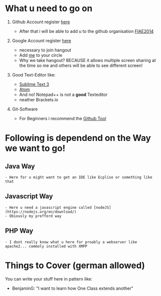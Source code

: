 # What u need to go on

1. Github Account register [here](http://github.com)
	- After that i will be able to add u to the github organisation [FIAE2014](https://github.com/FIAE2014)
2. Google Account register [here](http://google.com)
	- necessary to join hangout
	- Add [me](https://plus.google.com/101223548911107491606) to your circle 
	- Why we take hangout? BECAUSE it allows multiple screen sharing at the time so me and others will be able to see different screen!

3. Good Text-Editor like:
	- [Sublime Text 3](http://sublimetext.com/3)
	- [Atom](http://atom.io)
	- And no! Notepad++ is not a **good** Texteditor
	- neather Brackets.io

4. Git-Software
	- For Beginners i recommend the [Github Tool](https://desktop.github.com/)


# Following is dependend on the Way we want to go!

## Java Way
	- Here for u might want to get an IDE like Ecplise or something like that

## Javascript Way
	- Here u need a javascript engine called [nodeJS](https://nodejs.org/en/download/)
	- Obiously my prefferd way

## PHP Way
	- I dont really know what u here for proably a webserver like apache2... commoly installed with XMPP


# Things to Cover (german allowed)

You can write your stuff here in pattern like:

- BenjaminG: "I want to learn how One Class extends another"
